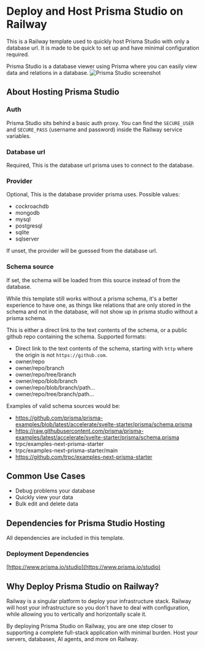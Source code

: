 # Deploy and Host Prisma Studio on Railway

This is a Railway template used to quickly host Prisma Studio with only a database url. It is made to be quick to set up and have minimal configuration required.

Prisma Studio is a database viewer using Prisma where you can easily view data and relations in a database.
![Prisma Studio screenshot](https://github.com/user-attachments/assets/da2ef03a-1c0e-43da-95ac-189ef6614ea8)

## About Hosting Prisma Studio
### Auth
Prisma Studio sits behind a basic auth proxy. You can find the `SECURE_USER` and `SECURE_PASS` (username and password) inside the Railway service variables.

### Database url
Required, This is the database url prisma uses to connect to the database.

### Provider
Optional, This is the database provider prisma uses. Possible values: 
* cockroachdb
* mongodb
* mysql
* postgresql
* sqlite
* sqlserver

If unset, the provider will be guessed from the database url.

### Schema source
If set, the schema will be loaded from this source instead of from the database.

While this template still works without a prisma schema, it's a better experience to have one, as things like relations that are only stored in the schema and not in the database, will not show up in prisma studio without a prisma schema.

This is either a direct link to the text contents of the schema, or a public github repo containing the schema.
Supported formats:
* Direct link to the text contents of the schema, starting with `http` where the origin is not `https://github.com`.
* owner/repo
* owner/repo/branch
* owner/repo/tree/branch
* owner/repo/blob/branch
* owner/repo/blob/branch/path...
* owner/repo/tree/branch/path...

Examples of valid schema sources would be:
* https://github.com/prisma/prisma-examples/blob/latest/accelerate/svelte-starter/prisma/schema.prisma
* https://raw.githubusercontent.com/prisma/prisma-examples/latest/accelerate/svelte-starter/prisma/schema.prisma
* trpc/examples-next-prisma-starter
* trpc/examples-next-prisma-starter/main
* https://github.com/trpc/examples-next-prisma-starter

## Common Use Cases

- Debug problems your database
- Quickly view your data
- Bulk edit and delete data

## Dependencies for Prisma Studio Hosting

All dependencies are included in this template.

### Deployment Dependencies

[https://www.prisma.io/studio](https://www.prisma.io/studio)

## Why Deploy Prisma Studio on Railway?

Railway is a singular platform to deploy your infrastructure stack. Railway will host your infrastructure so you don't have to deal with configuration, while allowing you to vertically and horizontally scale it.

By deploying Prisma Studio on Railway, you are one step closer to supporting a complete full-stack application with minimal burden. Host your servers, databases, AI agents, and more on Railway.